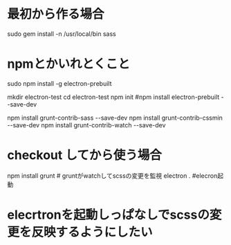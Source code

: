 # 最初から作る場合

sudo gem install -n /usr/local/bin sass

# npmとかいれとくこと
sudo npm install -g electron-prebuilt

mkdir electron-test
cd electron-test
npm init
#npm install electron-prebuilt --save-dev

npm install grunt-contrib-sass --save-dev
npm install grunt-contrib-cssmin --save-dev
npm install grunt-contrib-watch --save-dev

# checkout してから使う場合

npm install
grunt # gruntがwatchしてscssの変更を監視
electron . #elecron起動
# elecrtronを起動しっぱなしでscssの変更を反映するようにしたい
